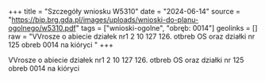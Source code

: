 +++
title = "Szczegóły wniosku W5310"
date = "2024-06-14"
source = "https://bip.brg.gda.pl/images/uploads/wnioski-do-planu-ogolnego/w5310.pdf"
tags = ["wnioski-ogolne", "obręb: 0014"]
geolinks = []
raw = "VVrosze o abiecie działek nr1 2 10 127 126. otbreb OS oraz działki nr 125 obreb 0014 na kióryci "
+++

VVrosze o abiecie działek nr1 2 10 127 126. otbreb OS oraz działki nr 125 obreb 0014 na kióryci




